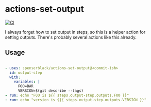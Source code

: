 # actions-set-output

[![CI](https://github.com/spenserblack/actions-set-output/actions/workflows/ci.yml/badge.svg)](https://github.com/spenserblack/actions-set-output/actions/workflows/ci.yml)

I always forget how to set output in steps, so this is a helper action for setting outputs.
There's probably several actions like this already.

## Usage

```yaml

- uses: spenserblack/actions-set-output@<commit-ish>
  id: output-step
  with:
    variables: |
      FOO=BAR
      VERSION=$(git describe --tags)
- run: echo "FOO is ${{ steps.output-step.outputs.FOO }}"
- run: echo "version is ${{ steps.output-step.outputs.VERSION }}"
```
